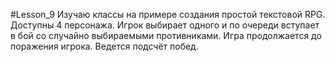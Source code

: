 #Lesson_9
Изучаю классы на примере создания простой текстовой RPG.
Доступны 4 персонажа. Игрок выбирает одного и по очереди вступает в бой со случайно выбираемыми противниками. Игра продолжается до поражения игрока. Ведется подсчёт побед.
